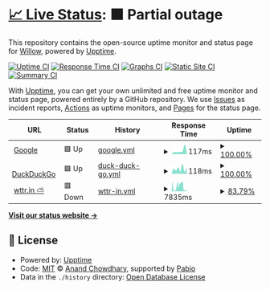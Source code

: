 # [📈 Live Status](https://42willow.github.io/upptime): <!--live status--> **🟧 Partial outage**

This repository contains the open-source uptime monitor and status page for [Willow](https://42willow.github.io/upptime), powered by [Upptime](https://github.com/upptime/upptime).

[![Uptime CI](https://github.com/42willow/upptime/workflows/Uptime%20CI/badge.svg)](https://github.com/42willow/upptime/actions?query=workflow%3A%22Uptime+CI%22)
[![Response Time CI](https://github.com/42willow/upptime/workflows/Response%20Time%20CI/badge.svg)](https://github.com/42willow/upptime/actions?query=workflow%3A%22Response+Time+CI%22)
[![Graphs CI](https://github.com/42willow/upptime/workflows/Graphs%20CI/badge.svg)](https://github.com/42willow/upptime/actions?query=workflow%3A%22Graphs+CI%22)
[![Static Site CI](https://github.com/42willow/upptime/workflows/Static%20Site%20CI/badge.svg)](https://github.com/42willow/upptime/actions?query=workflow%3A%22Static+Site+CI%22)
[![Summary CI](https://github.com/42willow/upptime/workflows/Summary%20CI/badge.svg)](https://github.com/42willow/upptime/actions?query=workflow%3A%22Summary+CI%22)

With [Upptime](https://upptime.js.org), you can get your own unlimited and free uptime monitor and status page, powered entirely by a GitHub repository. We use [Issues](https://github.com/42willow/upptime/issues) as incident reports, [Actions](https://github.com/42willow/upptime/actions) as uptime monitors, and [Pages](https://42willow.github.io/upptime) for the status page.

<!--start: status pages-->
<!-- This summary is generated by Upptime (https://github.com/upptime/upptime) -->
<!-- Do not edit this manually, your changes will be overwritten -->
<!-- prettier-ignore -->
| URL | Status | History | Response Time | Uptime |
| --- | ------ | ------- | ------------- | ------ |
| <img alt="" src="https://icons.duckduckgo.com/ip3/www.google.com.ico" height="13"> [Google](https://www.google.com) | 🟩 Up | [google.yml](https://github.com/42Willow/upptime/commits/HEAD/history/google.yml) | <details><summary><img alt="Response time graph" src="./graphs/google/response-time-week.png" height="20"> 117ms</summary><br><a href="https://42willow.github.io/upptime/history/google"><img alt="Response time 105" src="https://img.shields.io/endpoint?url=https%3A%2F%2Fraw.githubusercontent.com%2F42Willow%2Fupptime%2FHEAD%2Fapi%2Fgoogle%2Fresponse-time.json"></a><br><a href="https://42willow.github.io/upptime/history/google"><img alt="24-hour response time 69" src="https://img.shields.io/endpoint?url=https%3A%2F%2Fraw.githubusercontent.com%2F42Willow%2Fupptime%2FHEAD%2Fapi%2Fgoogle%2Fresponse-time-day.json"></a><br><a href="https://42willow.github.io/upptime/history/google"><img alt="7-day response time 117" src="https://img.shields.io/endpoint?url=https%3A%2F%2Fraw.githubusercontent.com%2F42Willow%2Fupptime%2FHEAD%2Fapi%2Fgoogle%2Fresponse-time-week.json"></a><br><a href="https://42willow.github.io/upptime/history/google"><img alt="30-day response time 105" src="https://img.shields.io/endpoint?url=https%3A%2F%2Fraw.githubusercontent.com%2F42Willow%2Fupptime%2FHEAD%2Fapi%2Fgoogle%2Fresponse-time-month.json"></a><br><a href="https://42willow.github.io/upptime/history/google"><img alt="1-year response time 105" src="https://img.shields.io/endpoint?url=https%3A%2F%2Fraw.githubusercontent.com%2F42Willow%2Fupptime%2FHEAD%2Fapi%2Fgoogle%2Fresponse-time-year.json"></a></details> | <details><summary><a href="https://42willow.github.io/upptime/history/google">100.00%</a></summary><a href="https://42willow.github.io/upptime/history/google"><img alt="All-time uptime 100.00%" src="https://img.shields.io/endpoint?url=https%3A%2F%2Fraw.githubusercontent.com%2F42Willow%2Fupptime%2FHEAD%2Fapi%2Fgoogle%2Fuptime.json"></a><br><a href="https://42willow.github.io/upptime/history/google"><img alt="24-hour uptime 100.00%" src="https://img.shields.io/endpoint?url=https%3A%2F%2Fraw.githubusercontent.com%2F42Willow%2Fupptime%2FHEAD%2Fapi%2Fgoogle%2Fuptime-day.json"></a><br><a href="https://42willow.github.io/upptime/history/google"><img alt="7-day uptime 100.00%" src="https://img.shields.io/endpoint?url=https%3A%2F%2Fraw.githubusercontent.com%2F42Willow%2Fupptime%2FHEAD%2Fapi%2Fgoogle%2Fuptime-week.json"></a><br><a href="https://42willow.github.io/upptime/history/google"><img alt="30-day uptime 100.00%" src="https://img.shields.io/endpoint?url=https%3A%2F%2Fraw.githubusercontent.com%2F42Willow%2Fupptime%2FHEAD%2Fapi%2Fgoogle%2Fuptime-month.json"></a><br><a href="https://42willow.github.io/upptime/history/google"><img alt="1-year uptime 100.00%" src="https://img.shields.io/endpoint?url=https%3A%2F%2Fraw.githubusercontent.com%2F42Willow%2Fupptime%2FHEAD%2Fapi%2Fgoogle%2Fuptime-year.json"></a></details>
| <img alt="" src="https://icons.duckduckgo.com/ip3/duckduckgo.com.ico" height="13"> [DuckDuckGo](https://duckduckgo.com) | 🟩 Up | [duck-duck-go.yml](https://github.com/42Willow/upptime/commits/HEAD/history/duck-duck-go.yml) | <details><summary><img alt="Response time graph" src="./graphs/duck-duck-go/response-time-week.png" height="20"> 118ms</summary><br><a href="https://42willow.github.io/upptime/history/duck-duck-go"><img alt="Response time 105" src="https://img.shields.io/endpoint?url=https%3A%2F%2Fraw.githubusercontent.com%2F42Willow%2Fupptime%2FHEAD%2Fapi%2Fduck-duck-go%2Fresponse-time.json"></a><br><a href="https://42willow.github.io/upptime/history/duck-duck-go"><img alt="24-hour response time 149" src="https://img.shields.io/endpoint?url=https%3A%2F%2Fraw.githubusercontent.com%2F42Willow%2Fupptime%2FHEAD%2Fapi%2Fduck-duck-go%2Fresponse-time-day.json"></a><br><a href="https://42willow.github.io/upptime/history/duck-duck-go"><img alt="7-day response time 118" src="https://img.shields.io/endpoint?url=https%3A%2F%2Fraw.githubusercontent.com%2F42Willow%2Fupptime%2FHEAD%2Fapi%2Fduck-duck-go%2Fresponse-time-week.json"></a><br><a href="https://42willow.github.io/upptime/history/duck-duck-go"><img alt="30-day response time 105" src="https://img.shields.io/endpoint?url=https%3A%2F%2Fraw.githubusercontent.com%2F42Willow%2Fupptime%2FHEAD%2Fapi%2Fduck-duck-go%2Fresponse-time-month.json"></a><br><a href="https://42willow.github.io/upptime/history/duck-duck-go"><img alt="1-year response time 105" src="https://img.shields.io/endpoint?url=https%3A%2F%2Fraw.githubusercontent.com%2F42Willow%2Fupptime%2FHEAD%2Fapi%2Fduck-duck-go%2Fresponse-time-year.json"></a></details> | <details><summary><a href="https://42willow.github.io/upptime/history/duck-duck-go">100.00%</a></summary><a href="https://42willow.github.io/upptime/history/duck-duck-go"><img alt="All-time uptime 100.00%" src="https://img.shields.io/endpoint?url=https%3A%2F%2Fraw.githubusercontent.com%2F42Willow%2Fupptime%2FHEAD%2Fapi%2Fduck-duck-go%2Fuptime.json"></a><br><a href="https://42willow.github.io/upptime/history/duck-duck-go"><img alt="24-hour uptime 100.00%" src="https://img.shields.io/endpoint?url=https%3A%2F%2Fraw.githubusercontent.com%2F42Willow%2Fupptime%2FHEAD%2Fapi%2Fduck-duck-go%2Fuptime-day.json"></a><br><a href="https://42willow.github.io/upptime/history/duck-duck-go"><img alt="7-day uptime 100.00%" src="https://img.shields.io/endpoint?url=https%3A%2F%2Fraw.githubusercontent.com%2F42Willow%2Fupptime%2FHEAD%2Fapi%2Fduck-duck-go%2Fuptime-week.json"></a><br><a href="https://42willow.github.io/upptime/history/duck-duck-go"><img alt="30-day uptime 100.00%" src="https://img.shields.io/endpoint?url=https%3A%2F%2Fraw.githubusercontent.com%2F42Willow%2Fupptime%2FHEAD%2Fapi%2Fduck-duck-go%2Fuptime-month.json"></a><br><a href="https://42willow.github.io/upptime/history/duck-duck-go"><img alt="1-year uptime 100.00%" src="https://img.shields.io/endpoint?url=https%3A%2F%2Fraw.githubusercontent.com%2F42Willow%2Fupptime%2FHEAD%2Fapi%2Fduck-duck-go%2Fuptime-year.json"></a></details>
| <img alt="" src="https://icons.duckduckgo.com/ip3/wttr.in.ico" height="13"> [wttr.in ⛅](https://wttr.in) | 🟥 Down | [wttr-in.yml](https://github.com/42Willow/upptime/commits/HEAD/history/wttr-in.yml) | <details><summary><img alt="Response time graph" src="./graphs/wttr-in/response-time-week.png" height="20"> 7835ms</summary><br><a href="https://42willow.github.io/upptime/history/wttr-in"><img alt="Response time 4789" src="https://img.shields.io/endpoint?url=https%3A%2F%2Fraw.githubusercontent.com%2F42Willow%2Fupptime%2FHEAD%2Fapi%2Fwttr-in%2Fresponse-time.json"></a><br><a href="https://42willow.github.io/upptime/history/wttr-in"><img alt="24-hour response time 2408" src="https://img.shields.io/endpoint?url=https%3A%2F%2Fraw.githubusercontent.com%2F42Willow%2Fupptime%2FHEAD%2Fapi%2Fwttr-in%2Fresponse-time-day.json"></a><br><a href="https://42willow.github.io/upptime/history/wttr-in"><img alt="7-day response time 7835" src="https://img.shields.io/endpoint?url=https%3A%2F%2Fraw.githubusercontent.com%2F42Willow%2Fupptime%2FHEAD%2Fapi%2Fwttr-in%2Fresponse-time-week.json"></a><br><a href="https://42willow.github.io/upptime/history/wttr-in"><img alt="30-day response time 4789" src="https://img.shields.io/endpoint?url=https%3A%2F%2Fraw.githubusercontent.com%2F42Willow%2Fupptime%2FHEAD%2Fapi%2Fwttr-in%2Fresponse-time-month.json"></a><br><a href="https://42willow.github.io/upptime/history/wttr-in"><img alt="1-year response time 4789" src="https://img.shields.io/endpoint?url=https%3A%2F%2Fraw.githubusercontent.com%2F42Willow%2Fupptime%2FHEAD%2Fapi%2Fwttr-in%2Fresponse-time-year.json"></a></details> | <details><summary><a href="https://42willow.github.io/upptime/history/wttr-in">83.79%</a></summary><a href="https://42willow.github.io/upptime/history/wttr-in"><img alt="All-time uptime 87.02%" src="https://img.shields.io/endpoint?url=https%3A%2F%2Fraw.githubusercontent.com%2F42Willow%2Fupptime%2FHEAD%2Fapi%2Fwttr-in%2Fuptime.json"></a><br><a href="https://42willow.github.io/upptime/history/wttr-in"><img alt="24-hour uptime 87.64%" src="https://img.shields.io/endpoint?url=https%3A%2F%2Fraw.githubusercontent.com%2F42Willow%2Fupptime%2FHEAD%2Fapi%2Fwttr-in%2Fuptime-day.json"></a><br><a href="https://42willow.github.io/upptime/history/wttr-in"><img alt="7-day uptime 83.79%" src="https://img.shields.io/endpoint?url=https%3A%2F%2Fraw.githubusercontent.com%2F42Willow%2Fupptime%2FHEAD%2Fapi%2Fwttr-in%2Fuptime-week.json"></a><br><a href="https://42willow.github.io/upptime/history/wttr-in"><img alt="30-day uptime 87.02%" src="https://img.shields.io/endpoint?url=https%3A%2F%2Fraw.githubusercontent.com%2F42Willow%2Fupptime%2FHEAD%2Fapi%2Fwttr-in%2Fuptime-month.json"></a><br><a href="https://42willow.github.io/upptime/history/wttr-in"><img alt="1-year uptime 87.02%" src="https://img.shields.io/endpoint?url=https%3A%2F%2Fraw.githubusercontent.com%2F42Willow%2Fupptime%2FHEAD%2Fapi%2Fwttr-in%2Fuptime-year.json"></a></details>

<!--end: status pages-->

[**Visit our status website →**](https://42willow.github.io/upptime)

## 📄 License

- Powered by: [Upptime](https://github.com/upptime/upptime)
- Code: [MIT](./LICENSE) © [Anand Chowdhary](https://anandchowdhary.com), supported by [Pabio](https://pabio.com)
- Data in the `./history` directory: [Open Database License](https://opendatacommons.org/licenses/odbl/1-0/)
